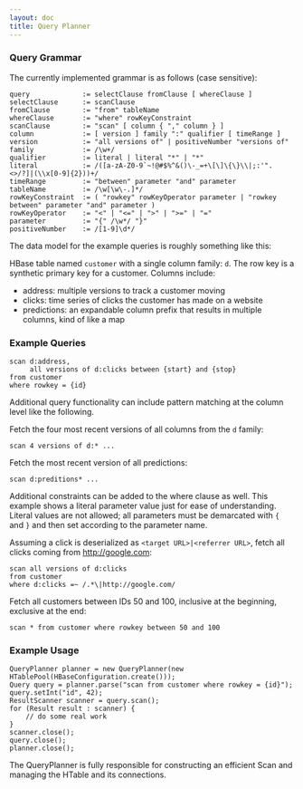 ```yaml
---
layout: doc
title: Query Planner
---
```


### Query Grammar

The currently implemented grammar is as follows (case sensitive):

    query             := selectClause fromClause [ whereClause ]
    selectClause      := scanClause
    fromClause        := "from" tableName
    whereClause       := "where" rowKeyConstraint
    scanClause        := "scan" [ column { "," column } ]
    column            := [ version ] family ":" qualifier [ timeRange ]
    version           := "all versions of" | positiveNumber "versions of"
    family            := /\w+/
    qualifier         := literal | literal "*" | "*"
    literal           := /([a-zA-Z0-9`~!@#$%^&()\-_=+\[\]\{\}\\|;:'".<>/?]|(\\x[0-9]{2}))+/
    timeRange         := "between" parameter "and" parameter
    tableName         := /\w[\w\-.]*/
    rowKeyConstraint  := ( "rowkey" rowKeyOperator parameter | "rowkey between" parameter "and" parameter )
    rowKeyOperator    := "<" | "<=" | ">" | ">=" | "="
    parameter         := "{" /\w*/ "}"
    positiveNumber    := /[1-9]\d*/


The data model for the example queries is roughly something like this:

HBase table named `customer` with a single column family: `d`.  The row key is a synthetic primary key for a customer.
Columns include:

* address: multiple versions to track a customer moving
* clicks: time series of clicks the customer has made on a website
* predictions: an expandable column prefix that results in multiple columns, kind of like a map

### Example Queries

    scan d:address,
         all versions of d:clicks between {start} and {stop}
    from customer
    where rowkey = {id}

Additional query functionality can include pattern matching at the column level like the following.

Fetch the four most recent versions of all columns from the `d` family:

    scan 4 versions of d:* ...

Fetch the most recent version of all predictions:

    scan d:preditions* ...

Additional constraints can be added to the where clause as well.  This example shows a literal parameter value just
for ease of understanding.  Literal values are not allowed; all parameters must be demarcated with `{` and `}` and then
set according to the parameter name.

Assuming a click is deserialized as `<target URL>|<referrer URL>`, fetch all clicks coming from http://google.com:

    scan all versions of d:clicks
    from customer
    where d:clicks =~ /.*\|http://google.com/

Fetch all customers between IDs 50 and 100, inclusive at the beginning, exclusive at the end:

    scan * from customer where rowkey between 50 and 100

### Example Usage

    QueryPlanner planner = new QueryPlanner(new HTablePool(HBaseConfiguration.create()));
    Query query = planner.parse("scan from customer where rowkey = {id}");
    query.setInt("id", 42);
    ResultScanner scanner = query.scan();
    for (Result result : scanner) {
        // do some real work
    }
    scanner.close();
    query.close();
    planner.close();

The QueryPlanner is fully responsible for constructing an efficient Scan and managing the HTable and its connections.
